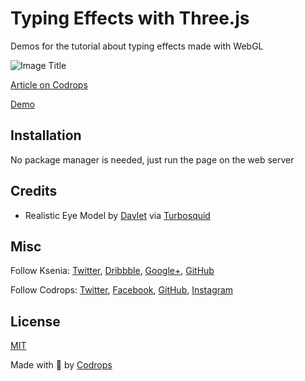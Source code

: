 # Typing Effects with Three.js

Demos for the tutorial about typing effects made with WebGL

![Image Title](https://generative-placeholders.glitch.me/image?width=800&height=600")

[Article on Codrops](https://tympanus.net/codrops/?p=)

[Demo](http://tympanus.net/Development/.../)


## Installation

No package manager is needed, just run the page on the web server

## Credits

- Realistic Eye Model by [Davlet](https://www.turbosquid.com/Search/Artists/Davlet) via [Turbosquid](https://www.turbosquid.com/3d-models/3d-16-colors-of-realistic-eye-demo-free-model-1765448)

## Misc

Follow Ksenia: [Twitter](), [Dribbble](), [Google+](), [GitHub]() 

Follow Codrops: [Twitter](http://www.twitter.com/codrops), [Facebook](http://www.facebook.com/codrops), [GitHub](https://github.com/codrops), [Instagram](https://www.instagram.com/codropsss/)

## License
[MIT](LICENSE)

Made with :blue_heart:  by [Codrops](http://www.codrops.com)





